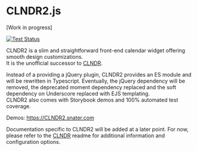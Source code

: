 # CLNDR2.js

[Work in progress]

[![Test Status][github-action-image]][github-action-url]

CLNDR2 is a slim and straightforward front-end calendar widget offering smooth design
customizations.<br />
It is the unofficial successor to [CLNDR](https://github.com/kylestetz/CLNDR).

Instead of a providing a jQuery plugin, CLNDR2 provides an ES module and will be rewritten in
Typescript. Eventually, the jQuery dependency will be removed, the deprecated moment dependency
replaced and the soft dependency on Underscore replaced with EJS templating.<br />
CLNDR2 also comes with Storybook demos and 100% automated test coverage.

Demos: https://CLNDR2.snater.com

Documentation specific to CLNDR2 will be added at a later point. For now, please refer to the
[CLNDR](https://github.com/kylestetz/CLNDR) readme for additional information and configuration
options.

[github-action-image]: https://github.com/Snater/CLNDR2/actions/workflows/test.yml/badge.svg
[github-action-url]: https://github.com/Snater/CLNDR2/actions/workflows/test.yml
